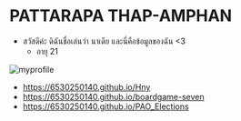 # PATTARAPA THAP-AMPHAN

- สวัสดีค่ะ ดิฉันชื่อเล่นว่า นาเดีย และนี่คือข้อมูลของฉัน <3 
  - อายุ 21
    


![myprofile](img/profile.jpg)
- <https://6530250140.github.io/Hny>
- <https://6530250140.github.io/boardgame-seven>
- <https://6530250140.github.io/PAO_Elections>
